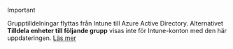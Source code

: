 >[!Important]
>Grupptilldelningar flyttas från Intune till Azure Active Directory. Alternativet **Tilldela enheter till följande grupp** visas inte för Intune-konton med den här uppdateringen. [Läs mer](../deploy-use/ios-device-enrollment-program-in-microsoft-intune#changes-to-intune-group-assignments)


<!--HONumber=Nov16_HO1-->


